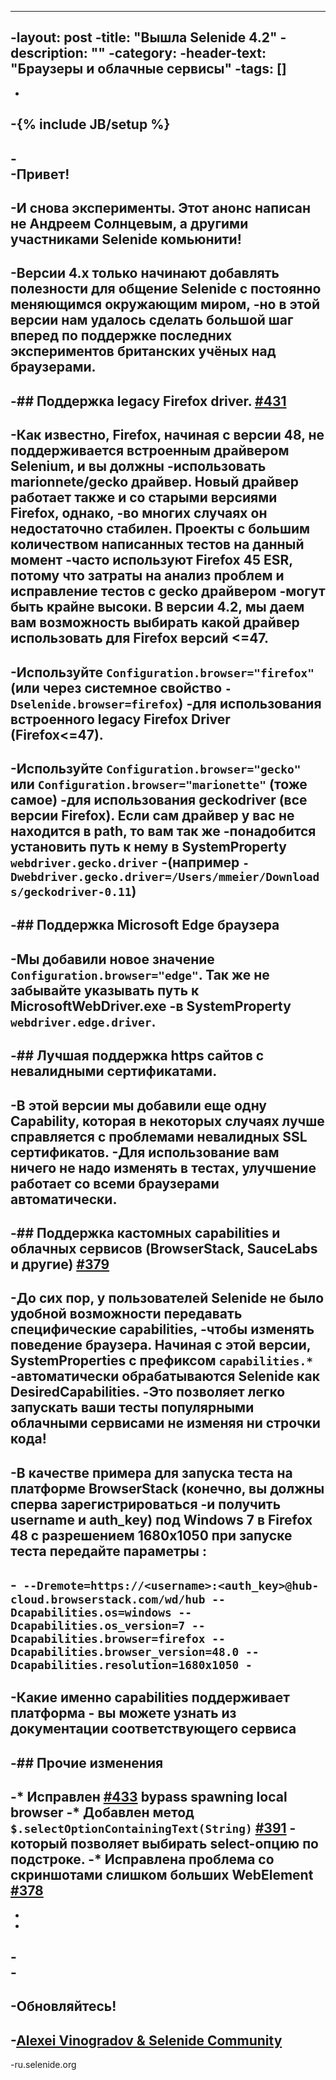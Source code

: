 ----
 -layout: post
 -title: "Вышла Selenide 4.2"
 -description: ""
 -category:
 -header-text: "Браузеры и облачные сервисы"
 -tags: []
 ----
 -
 -{% include JB/setup %}
 -
 -<br/>
 -Привет!
 -
 -И снова эксперименты. Этот анонс написан не Андреем Солнцевым, а другими участниками Selenide комьюнити!
 -
 -Версии 4.х только начинают добавлять полезности для общение Selenide с постоянно меняющимся окружающим миром,
 -но в этой версии нам удалось сделать большой шаг вперед по поддержке последних экспериментов британских учёных над браузерами.
 -
 -## Поддержка legacy Firefox driver. [#431](https://github.com/codeborne/selenide/issues/431)
 -
 -Как известно, Firefox, начиная с версии 48, не поддерживается встроенным драйвером Selenium, и вы должны
 -использовать marionnete/gecko драйвер. Новый драйвер работает также и со старыми версиями Firefox, однако,
 -во многих случаях он недостаточно стабилен. Проекты с большим количеством написанных тестов на данный момент
 -часто используют Firefox 45 ESR, потому что затраты на анализ проблем и исправление тестов с gecko драйвером
 -могут быть крайне высоки. В версии 4.2, мы даем вам возможность выбирать какой драйвер использовать для Firefox версий <=47. 
 -
 -Используйте `Configuration.browser="firefox"` (или через системное свойство `-Dselenide.browser=firefox`) 
 -для использования встроенного legacy Firefox Driver (Firefox<=47).
 -
 -Используйте `Configuration.browser="gecko"` или `Configuration.browser="marionette"` (тоже самое) 
 -для использования geckodriver (все версии Firefox). Если сам драйвер у вас не находится в path, то вам так же
 -понадобится установить путь к нему в SystemProperty `webdriver.gecko.driver` 
 -(например `-Dwebdriver.gecko.driver=/Users/mmeier/Downloads/geckodriver-0.11`)
 -
 -## Поддержка Microsoft Edge браузера
 -
 -Мы добавили новое значение `Configuration.browser="edge"`. Так же не забывайте указывать путь к MicrosoftWebDriver.exe
 -в SystemProperty `webdriver.edge.driver`.
 -
 -## Лучшая поддержка https сайтов с невалидными сертификатами. 
 -
 -В этой версии мы добавили еще одну Capability, которая в некоторых случаях лучше справляется с проблемами невалидных SSL сертификатов.
 -Для использование вам ничего не надо изменять в тестах, улучшение работает со всеми браузерами автоматически.
 -
 -## Поддержка кастомных capabilities и облачных сервисов (BrowserStack, SauceLabs и другие) [#379](https://github.com/codeborne/selenide/issues/379)
 -
 -До сих пор, у пользователей Selenide не было удобной возможности передавать специфические capabilities, 
 -чтобы изменять поведение браузера. Начиная с этой версии, SystemProperties с префиксом `capabilities.*` 
 -автоматически обрабатываются Selenide как DesiredCapabilities.
 -Это позволяет легко запускать ваши тесты популярными облачными сервисами не изменяя ни строчки кода!
 -
 -В качестве примера для запуска теста на платформе BrowserStack (конечно, вы должны сперва зарегистрироваться
 -и получить username и auth_key) под Windows 7 в Firefox 48 c разрешением 1680х1050 при запуске теста передайте параметры :
 -
 -```
 --Dremote=https://<username>:<auth_key>@hub-cloud.browserstack.com/wd/hub
 --Dcapabilities.os=windows
 --Dcapabilities.os_version=7
 --Dcapabilities.browser=firefox
 --Dcapabilities.browser_version=48.0
 --Dcapabilities.resolution=1680x1050
 -```
 -
 -Какие именно capabilities поддерживает платформа - вы можете узнать из документации соответствующего сервиса
 -
 -## Прочие изменения
 -
 -* Исправлен [#433](https://github.com/codeborne/selenide/issues/433) bypass spawning local browser
 -* Добавлен метод `$.selectOptionContainingText(String)` [#391](https://github.com/codeborne/selenide/issues/391) - который позволяет выбирать select-опцию по подстроке.
 -* Исправлена проблема со скриншотами слишком больших WebElement [#378](https://github.com/codeborne/selenide/issues/378)
 -
 -
 -
 -<br/>
 -<br/>
 -
 -Обновляйтесь!
 -
 -[Alexei Vinogradov & Selenide Community](https://github.com/codeborne/selenide)
 -
 -ru.selenide.org
